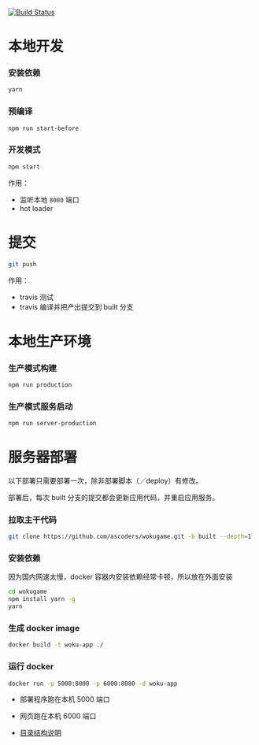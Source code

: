 <a href="https://travis-ci.org/ascoders/wokugame"><img src="https://img.shields.io/travis/ascoders/wokugame/master.svg?style=flat" alt="Build Status"></a>

# 本地开发

### 安装依赖

```bash
yarn
```

### 预编译

```bash
npm run start-before
```

### 开发模式

```bash
npm start
```

作用：

- 监听本地 `8080` 端口
- hot loader

# 提交

```bash
git push
```

作用：

- travis 测试
- travis 编译并把产出提交到 built 分支

# 本地生产环境

### 生产模式构建

```bash
npm run production
```

### 生产模式服务启动

```bash
npm run server-production
```

# 服务器部署

以下部署只需要部署一次，除非部署脚本（／deploy）有修改。

部署后，每次 built 分支的提交都会更新应用代码，并重启应用服务。

### 拉取主干代码

```bash
git clone https://github.com/ascoders/wokugame.git -b built --depth=1
```

### 安装依赖

因为国内网速太慢，docker 容器内安装依赖经常卡顿，所以放在外面安装

```bash
cd wokugame
npm install yarn -g
yarn
```

### 生成 docker image

```bash
docker build -t woku-app ./
```

### 运行 docker

```bash
docker run -p 5000:8000 -p 6000:8080 -d woku-app
```

- 部署程序跑在本机 5000 端口
- 网页跑在本机 6000 端口

- [目录结构说明](docs/directory.md)